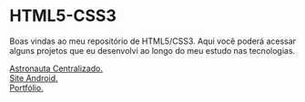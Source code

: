 # HTML5-CSS3
Boas vindas ao meu repositório de HTML5/CSS3. Aqui você poderá acessar alguns projetos que eu desenvolvi ao longo do meu estudo nas tecnologias.

<a href = "https://jocamotta1.github.io/HTML5-CSS3/modulo2/desafios/desafio011" target = "_blank">Astronauta Centralizado.<br>
<a href = "https://jocamotta1.github.io/HTML5-CSS3/modulo2/desafios/desafio010" target = "_blank">Site Android.<br>
<a href = "https://jocamotta1.github.io/HTML5-CSS3/alura-portfolio" target = "_blank">Portfólio.